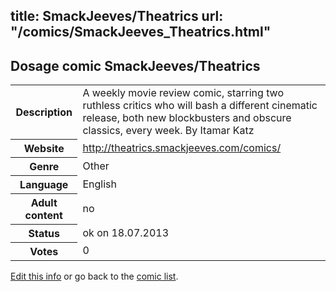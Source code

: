 title: SmackJeeves/Theatrics
url: "/comics/SmackJeeves_Theatrics.html"
---
Dosage comic SmackJeeves/Theatrics
-----------------------------------------

<p id="msg"></p>
<script type="text/javascript">
if (window.location.search === '?edit_info_mail=sent_ok') {
  var elem = document.getElementById("msg");
  elem.innerHTML = 'Edited information sucessfully sent for review, which is usually done daily. Thanks!';
  elem.className = 'ok';
}
</script>
<table class="comicinfo">
<tr>
<th>Description</th><td>A weekly movie review comic, starring two ruthless critics who will bash a different cinematic release, both new blockbusters and obscure classics, every week. By Itamar Katz</td>
</tr>
<tr>
<th>Website</th><td><a href="http://theatrics.smackjeeves.com/comics/">http://theatrics.smackjeeves.com/comics/</a></td>
</tr>
<tr>
<th>Genre</th><td>Other</td>
</tr>
<tr>
<th>Language</th><td>English</td>
</tr>
<tr>
<th>Adult content</th><td>no</td>
</tr>
<tr>
<th>Status</th><td>ok on 18.07.2013</td>
</tr>
<tr>
<th>Votes</th><td>0</td>
</tr>
</table>

[Edit this info](SmackJeeves_Theatrics_edit.html) or go back to the [comic list](../comic-index.html).

